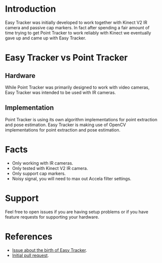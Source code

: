 # Introduction
Easy Tracker was initially developed to work together with Kinect V2 IR camera and passive cap markers.
In fact after spending a fair amount of time trying to get Point Tracker to work reliably with Kinect we eventually gave up and came up with Easy Tracker.

# Easy Tracker vs Point Tracker

## Hardware
While Point Tracker was primarily designed to work with video cameras, Easy Tracker was intended to be used with IR cameras.

## Implementation
Point Tracker is using its own algorithm implementations for point extraction and pose estimation.
Easy Tracker is making use of OpenCV implementations for point extraction and pose estimation.

# Facts
* Only working with IR cameras.
* Only tested with Kinect V2 IR camera.
* Only support cap markers.
* Noisy signal, you will need to max out Accela filter settings.

# Support
Feel free to open issues if you are having setup problems or if you have feature requests for supporting your hardware.

# References
* [Issue about the birth of Easy Tracker](https://github.com/opentrack/opentrack/issues/915).
* [Initial pull request](https://github.com/opentrack/opentrack/pull/932).